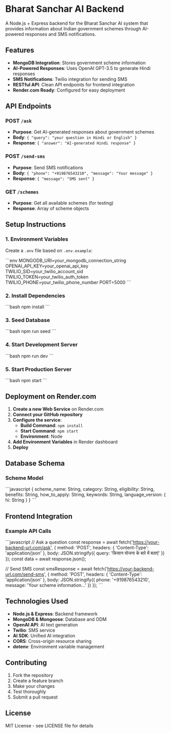 # Bharat Sanchar AI Backend

A Node.js + Express backend for the Bharat Sanchar AI system that provides information about Indian government schemes through AI-powered responses and SMS notifications.

## Features

- **MongoDB Integration**: Stores government scheme information
- **AI-Powered Responses**: Uses OpenAI GPT-3.5 to generate Hindi responses
- **SMS Notifications**: Twilio integration for sending SMS
- **RESTful API**: Clean API endpoints for frontend integration
- **Render.com Ready**: Configured for easy deployment

## API Endpoints

### POST `/ask`
- **Purpose**: Get AI-generated responses about government schemes
- **Body**: `{ "query": "your question in Hindi or English" }`
- **Response**: `{ "answer": "AI-generated Hindi response" }`

### POST `/send-sms`
- **Purpose**: Send SMS notifications
- **Body**: `{ "phone": "+919876543210", "message": "Your message" }`
- **Response**: `{ "message": "SMS sent" }`

### GET `/schemes`
- **Purpose**: Get all available schemes (for testing)
- **Response**: Array of scheme objects

## Setup Instructions

### 1. Environment Variables
Create a `.env` file based on `.env.example`:

\`\`\`env
MONGODB_URI=your_mongodb_connection_string
OPENAI_API_KEY=your_openai_api_key
TWILIO_SID=your_twilio_account_sid
TWILIO_TOKEN=your_twilio_auth_token
TWILIO_PHONE=your_twilio_phone_number
PORT=5000
\`\`\`

### 2. Install Dependencies
\`\`\`bash
npm install
\`\`\`

### 3. Seed Database
\`\`\`bash
npm run seed
\`\`\`

### 4. Start Development Server
\`\`\`bash
npm run dev
\`\`\`

### 5. Start Production Server
\`\`\`bash
npm start
\`\`\`

## Deployment on Render.com

1. **Create a new Web Service** on Render.com
2. **Connect your GitHub repository**
3. **Configure the service**:
   - **Build Command**: `npm install`
   - **Start Command**: `npm start`
   - **Environment**: Node
4. **Add Environment Variables** in Render dashboard
5. **Deploy**

## Database Schema

### Scheme Model
\`\`\`javascript
{
  scheme_name: String,
  category: String,
  eligibility: String,
  benefits: String,
  how_to_apply: String,
  keywords: String,
  language_version: {
    hi: String
  }
}
\`\`\`

## Frontend Integration

### Example API Calls

\`\`\`javascript
// Ask a question
const response = await fetch('https://your-backend-url.com/ask', {
  method: 'POST',
  headers: { 'Content-Type': 'application/json' },
  body: JSON.stringify({ query: 'किसान योजना के बारे में बताएं' })
});
const data = await response.json();

// Send SMS
const smsResponse = await fetch('https://your-backend-url.com/send-sms', {
  method: 'POST',
  headers: { 'Content-Type': 'application/json' },
  body: JSON.stringify({ 
    phone: '+919876543210', 
    message: 'Your scheme information...' 
  })
});
\`\`\`

## Technologies Used

- **Node.js & Express**: Backend framework
- **MongoDB & Mongoose**: Database and ODM
- **OpenAI API**: AI text generation
- **Twilio**: SMS service
- **AI SDK**: Unified AI integration
- **CORS**: Cross-origin resource sharing
- **dotenv**: Environment variable management

## Contributing

1. Fork the repository
2. Create a feature branch
3. Make your changes
4. Test thoroughly
5. Submit a pull request

## License

MIT License - see LICENSE file for details
